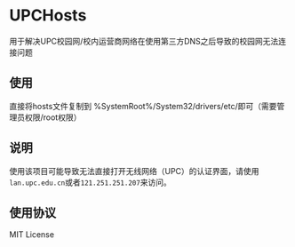 # UPCHosts
用于解决UPC校园网/校内运营商网络在使用第三方DNS之后导致的校园网无法连接问题
## 使用
直接将hosts文件复制到 %SystemRoot%/System32/drivers/etc/即可（需要管理员权限/root权限）  
## 说明
使用该项目可能导致无法直接打开无线网络（UPC）的认证界面，请使用`lan.upc.edu.cn`或者`121.251.251.207`来访问。
## 使用协议
MIT License
